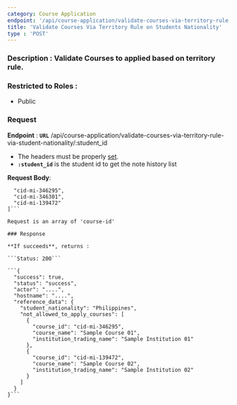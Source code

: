 ```yaml
---
category: Course Application
endpoint: '/api/course-application/validate-courses-via-territory-rule-via-student-nationality/:student_id'
title: 'Validate Courses Via Territory Rule on Students Nationality'
type : 'POST'
---
```


### **Description** : Validate Courses to applied based on territory rule.

### Restricted to Roles : 
* Public

### Request

**Endpoint** : **`URL`** /api/course-application/validate-courses-via-territory-rule-via-student-nationality/:student_id
* The headers must be properly [set](#/Info-setting-headers).
* **`:student_id`** is the student id to get the note history list

**Request Body**: 

```[
  "cid-mi-346295",
  "cid-mi-346301",
  "cid-mi-139472"
]```

Request is an array of 'course-id'

### Response

**If succeeds**, returns : 

```Status: 200```

```{
  "success": true,
  "status": "success",
  "actor": "....",
  "hostname": "....",
  "reference_data": {
    "student_nationality": "Philippines",
    "not_allowed_to_apply_courses": [
      {
        "course_id": "cid-mi-346295",
        "course_name": "Sample Course 01",
        "institution_trading_name": "Sample Institution 01"
      },
      {
        "course_id": "cid-mi-139472",
        "course_name": "Sample Course 02",
        "institution_trading_name": "Sample Institution 02"
      }
    ]
  }
}```
